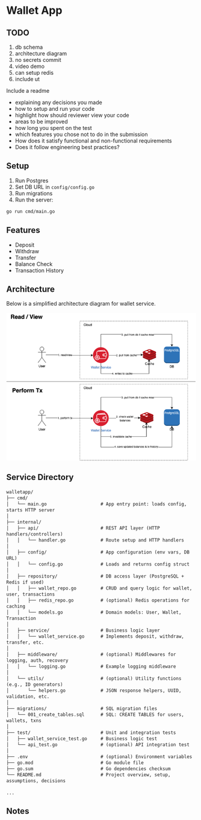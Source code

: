 # Wallet App


## TODO
1. db schema
2. architecture diagram
3. no secrets commit 
4. video demo
5. can setup redis 
6. include ut 

Include a readme
- explaining any decisions you made
- how to setup and run your code
- highlight how should reviewer view your code
- areas to be improved
- how long you spent on the test
- which features you chose not to do in the submission
- How does it satisfy functional and non-functional requirements
- Does it follow engineering best practices?

## Setup

1. Run Postgres
2. Set DB URL in `config/config.go`
3. Run migrations
4. Run the server:
```bash
go run cmd/main.go
```

## Features

- Deposit
- Withdraw
- Transfer
- Balance Check
- Transaction History

## Architecture 
Below is a simplified architecture diagram for wallet service.
<br></br>
![alt text](static/wallet_service_architecture.png)

## Service Directory
```
walletapp/
├── cmd/
│   └── main.go                    # App entry point: loads config, starts HTTP server
│
├── internal/
│   ├── api/                       # REST API layer (HTTP handlers/controllers)
│   │   └── handler.go             # Route setup and HTTP handlers
│
│   ├── config/                    # App configuration (env vars, DB URL)
│   │   └── config.go              # Loads and returns config struct
│
│   ├── repository/                # DB access layer (PostgreSQL + Redis if used)
│   │   ├── wallet_repo.go         # CRUD and query logic for wallet, user, transactions
│   │   ├── redis_repo.go          # (optional) Redis operations for caching
│   │   └── models.go              # Domain models: User, Wallet, Transaction
│
│   ├── service/                   # Business logic layer
│   │   └── wallet_service.go      # Implements deposit, withdraw, transfer, etc.
│
│   ├── middleware/                # (optional) Middlewares for logging, auth, recovery
│   │   └── logging.go             # Example logging middleware
│
│   └── utils/                     # (optional) Utility functions (e.g., ID generators)
│       └── helpers.go             # JSON response helpers, UUID, validation, etc.
│
├── migrations/                    # SQL migration files
│   └── 001_create_tables.sql      # SQL: CREATE TABLES for users, wallets, txns
│
├── test/                          # Unit and integration tests
│   ├── wallet_service_test.go     # Business logic test
│   └── api_test.go                # (optional) API integration test
│
├── .env                           # (optional) Environment variables
├── go.mod                         # Go module file
├── go.sum                         # Go dependencies checksum
└── README.md                      # Project overview, setup, assumptions, decisions

...
```
## Notes


